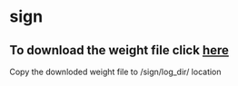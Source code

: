 # sign

## To download the weight file click <a  href="https://drive.google.com/file/d/1X1sh7L8jOrSIC2VNBZ6nWa-FBvP3M2oX/view?usp=sharing"> here</a> 
  Copy the downloded weight file to /sign/log_dir/ location
  
